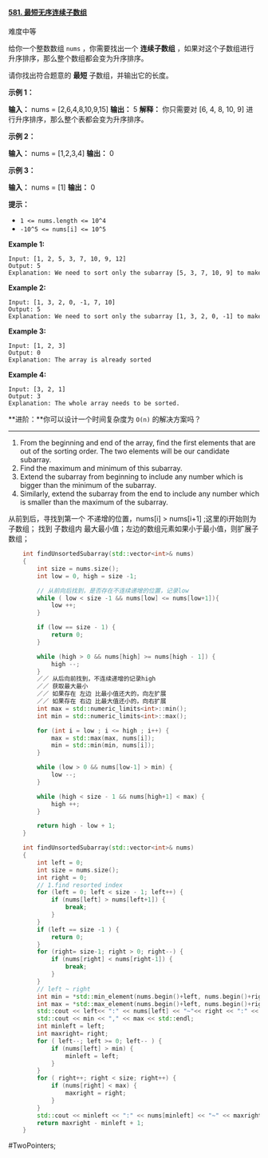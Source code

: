 #### [581. 最短无序连续子数组](https://leetcode.cn/problems/shortest-unsorted-continuous-subarray/)

难度中等

给你一个整数数组 `nums` ，你需要找出一个 **连续子数组** ，如果对这个子数组进行升序排序，那么整个数组都会变为升序排序。

请你找出符合题意的 **最短** 子数组，并输出它的长度。

**示例 1：**

**输入：** nums = [2,6,4,8,10,9,15]
**输出：** 5
**解释：** 你只需要对 [6, 4, 8, 10, 9] 进行升序排序，那么整个表都会变为升序排序。

**示例 2：**

**输入：** nums = [1,2,3,4]
**输出：** 0

**示例 3：**

**输入：** nums = [1]
**输出：** 0


**提示：**

-   `1 <= nums.length <= 10^4`
-   `-10^5 <= nums[i] <= 10^5`

**Example 1:**

```
Input: [1, 2, 5, 3, 7, 10, 9, 12]
Output: 5
Explanation: We need to sort only the subarray [5, 3, 7, 10, 9] to make the whole array sorted
```

**Example 2:**

```
Input: [1, 3, 2, 0, -1, 7, 10]
Output: 5
Explanation: We need to sort only the subarray [1, 3, 2, 0, -1] to make the whole array sorted
```

**Example 3:**

```
Input: [1, 2, 3]
Output: 0
Explanation: The array is already sorted
```

**Example 4:**

```
Input: [3, 2, 1]
Output: 3
Explanation: The whole array needs to be sorted.
```
**进阶：**你可以设计一个时间复杂度为 `O(n)` 的解决方案吗？

---- ----

1.  From the beginning and end of the array, find the first elements that are out of the sorting order. The two elements will be our candidate subarray.
2.  Find the maximum and minimum of this subarray.
3.  Extend the subarray from beginning to include any number which is bigger than the minimum of the subarray.
4.  Similarly, extend the subarray from the end to include any number which is smaller than the maximum of the subarray.

从前到后，寻找到第一个 不递增的位置，nums[i] > nums[i+1] ;这里的i开始则为子数组；
找到 子数组内 最大最小值；左边的数组元素如果小于最小值，则扩展子数组；

```cpp
    int findUnsortedSubarray(std::vector<int>& nums)
    {
        int size = nums.size();
        int low = 0, high = size -1;

        // 从前向后找到，是否存在不连续递增的位置，记录low
        while ( low < size -1 && nums[low] <= nums[low+1]){
            low ++;
        }

        if (low == size - 1) {
            return 0;
        }

        while (high > 0 && nums[high] >= nums[high - 1]) {
            high --;
        }
        ／／ 从后向前找到，不连续递增的记录high
        ／／ 获取最大最小
        ／／ 如果存在 左边 比最小值还大的，向左扩展
        ／／ 如果存在 右边 比最大值还小的，向右扩展
        int max = std::numeric_limits<int>::min();
        int min = std::numeric_limits<int>::max();

        for (int i = low ; i <= high ; i++) {
            max = std::max(max, nums[i]);
            min = std::min(min, nums[i]);
        }

        while (low > 0 && nums[low-1] > min) {
            low --;
        }

        while (high < size - 1 && nums[high+1] < max) {
            high ++;
        }

        return high - low + 1;
    }
```

```cpp
    int findUnsortedSubarray(std::vector<int>& nums)
    {
        int left = 0;
        int size = nums.size();
        int right = 0;
        // 1.find resorted index
        for (left = 0; left < size - 1; left++) {
            if (nums[left] > nums[left+1]) {
                break;
            }
        }
        if (left == size -1 ) {
            return 0;
        }
        for (right= size-1; right > 0; right--) {
            if (nums[right] < nums[right-1]) {
                break;
            }
        }
        // left ~ right
        int min = *std::min_element(nums.begin()+left, nums.begin()+right+1); //-nums.begin();
        int max = *std::max_element(nums.begin()+left, nums.begin()+right+1);//-nums.begin();
        std::cout << left<< ":" << nums[left] << "~"<< right << ":" << nums[right] << std::endl;
        std::cout << min << "," << max << std::endl;
        int minleft = left;
        int maxright= right;
        for ( left--; left >= 0; left-- ) {
            if (nums[left] > min) {
                minleft = left;
            }
        }
        for ( right++; right < size; right++) {
            if (nums[right] < max) {
                maxright = right;
            }
        }
        std::cout << minleft << ":" << nums[minleft] << "~" << maxright << ":" << nums[maxright] << std::endl;
        return maxright - minleft + 1;
    }
```
#TwoPointers;
